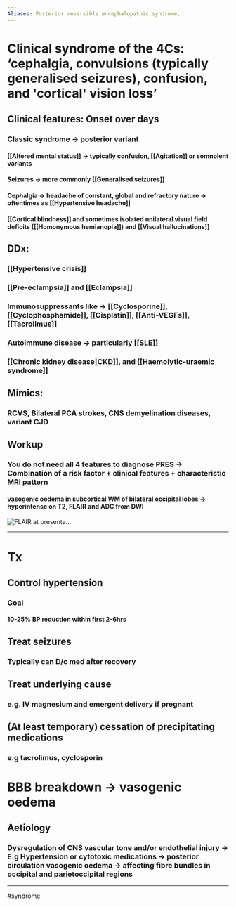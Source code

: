 ```yaml
---
Aliases: Posterior reversible encephalopathic syndrome, 
---
```

# Clinical syndrome of the 4Cs: ‘cephalgia, convulsions (typically generalised seizures), confusion, and 'cortical' vision loss’ 
## Clinical features: Onset over days 
### Classic syndrome -> posterior variant
#### [[Altered mental status]] -> typically confusion, [[Agitation]] or somnolent variants
#### Seizures -> more commonly [[Generalised seizures]]
#### Cephalgia -> headache of constant, global and refractory nature -> oftentimes as [[Hypertensive headache]]
#### [[Cortical blindness]] and sometimes isolated unilateral visual field deficits ([[Homonymous hemianopia]]) and [[Visual hallucinations]]
## DDx:
### [[Hypertensive crisis]]
### [[Pre-eclampsia]] and [[Eclampsia]]
### Immunosuppressants like -> [[Cyclosporine]], [[Cyclophosphamide]], [[Cisplatin]], [[Anti-VEGFs]], [[Tacrolimus]]
### Autoimmune disease -> particularly [[SLE]]
### [[Chronic kidney disease|CKD]], and [[Haemolytic-uraemic syndrome]]
## Mimics:
### RCVS, Bilateral PCA strokes, CNS demyelination diseases, variant CJD
## Workup
### You do not need all 4 features to diagnose PRES -> Combination of a risk factor + clinical features + characteristic MRI pattern 
#### vasogenic oedema in subcortical WM of bilateral occipital lobes -> hyperintense on T2, FLAIR and ADC from DWI
![FLAIR at presenta...](https://prod-images-static.radiopaedia.org/images/421/7a5cd7a6235f373bebe5e8839f3cab_big_gallery.jpeg)
	
---
# Tx
## Control hypertension
### Goal
#### 10-25% BP reduction within first 2-6hrs
## Treat seizures
### Typically can D/c med after recovery
## Treat underlying cause
### e.g. IV magnesium and emergent delivery if pregnant
## (At least temporary) cessation of precipitating medications 
### e.g tacrolimus, cyclosporin

# BBB breakdown -> vasogenic oedema 
## Aetiology
### Dysregulation of CNS vascular tone and/or endothelial injury -> E.g Hypertension or cytotoxic medications -> posterior circulation vasogenic oedema -> affecting fibre bundles in occipital and parietoccipital regions 
---

#syndrome 